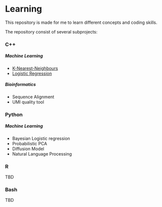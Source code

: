 # Learning

This repository is made for me to learn different concepts and coding skills.

The repository consist of several subprojects:

### C++

##### Machine Learning

* [K-Nearest-Neighbours](C++/MachineLearning/KNN/)
* [Logistic Regression](C++/MachineLearning/LogisticRegression/)

##### Bioinformatics

* Sequence Alignment
* UMI quality tool


### Python

##### Machine Learning

* Bayesian Logistic regression
* Probabilistic PCA
* Diffusion Model
* Natural Language Processing


### R

TBD

### Bash

TBD
